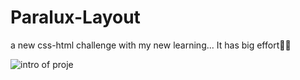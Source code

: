 # Paralux-Layout
a new css-html challenge with my new learning...
 It has big effort💪🏻 
 
 

![intro of proje](https://github.com/M-Burak-Yilmazer/Paralux-Layout/blob/master/intro.gif)
